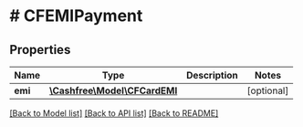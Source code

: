 # # CFEMIPayment

## Properties

Name | Type | Description | Notes
------------ | ------------- | ------------- | -------------
**emi** | [**\Cashfree\Model\CFCardEMI**](CFCardEMI.md) |  | [optional]

[[Back to Model list]](../../README.md#models) [[Back to API list]](../../README.md#endpoints) [[Back to README]](../../README.md)
